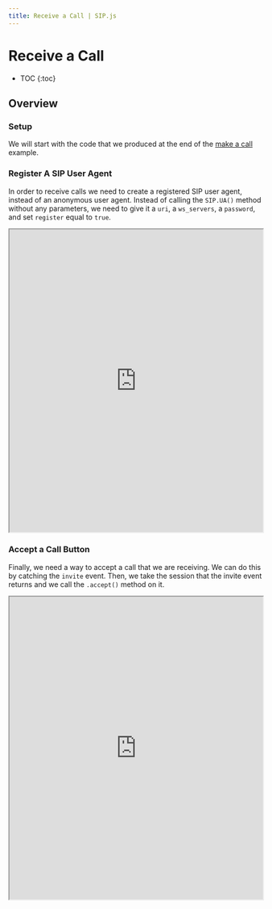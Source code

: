 ```yaml
---
title: Receive a Call | SIP.js
---
```


# Receive a Call

* TOC
{:toc}


## Overview

### Setup

We will start with the code that we produced at the end of the [make a call](/guides/make-call/) example.


### Register A SIP User Agent

In order to receive calls we need to create a registered SIP user agent, instead of an anonymous user agent.  Instead of calling the `SIP.UA()` method without any parameters, we need to give it a `uri`, a `ws_servers`, a `password`, and set `register` equal to `true`.


<iframe
  style="width: 100%; height: 600px"
  src="http://jsfiddle.net/5aqm7/3/embedded/js,html,css,result/">
</iframe>

### Accept a Call Button

Finally, we need a way to accept a call that we are receiving.  We can do this by catching the `invite` event.  Then, we take the session that the invite event returns and we call the `.accept()` method on it.

<iframe
  style="width: 100%; height: 600px"
  src="http://jsfiddle.net/tEGgn/4/embedded/js,html,css,result/">
</iframe>

